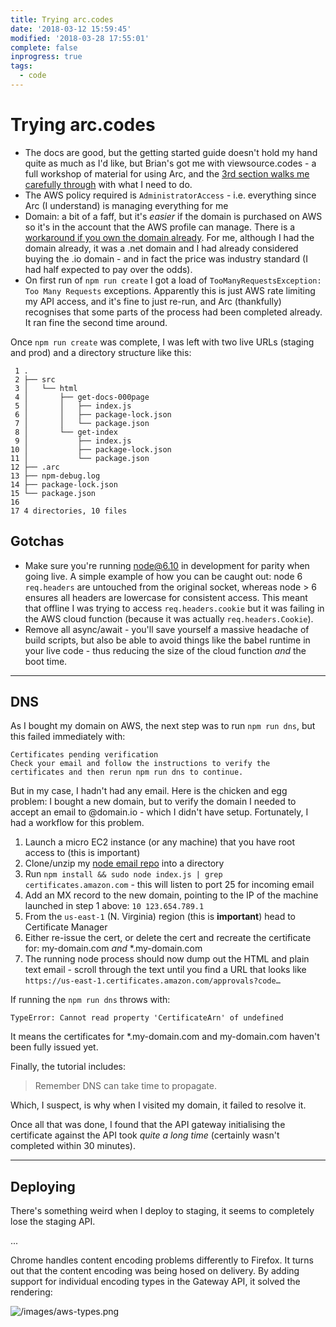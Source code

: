 ```yaml
---
title: Trying arc.codes
date: '2018-03-12 15:59:45'
modified: '2018-03-28 17:55:01'
complete: false
inprogress: true
tags:
  - code
---
```

# Trying arc.codes

- The docs are good, but the getting started guide doesn't hold my hand quite as much as I'd like, but Brian's got me with viewsource.codes - a full workshop of material for using Arc, and the [3rd section walks me carefully through](https://viewsource.codes/02-intro-to-web) with what I need to do.
- The AWS policy required is `AdministratorAccess` - i.e. everything since Arc (I understand) is managing everything for me
- Domain: a bit of a faff, but it's _easier_ if the domain is purchased on AWS so it's in the account that the AWS profile can manage. There is a [workaround if you own the domain already](https://arc.codes/guides/custom-dns). For me, although I had the domain already, it was a .net domain and I had already considered buying the .io domain - and in fact the price was industry standard (I had half expected to pay over the odds).
- On first run of `npm run create` I got a load of `TooManyRequestsException: Too Many Requests` exceptions. Apparently this is just AWS rate limiting my API access, and it's fine to just re-run, and Arc (thankfully) recognises that some parts of the process had been completed already. It ran fine the second time around.

Once `npm run create` was complete, I was left with two live URLs (staging and prod) and a directory structure like this:

```text
 1 .
 2 ├── src
 3 │   └── html
 4 │       ├── get-docs-000page
 5 │       │   ├── index.js
 6 │       │   ├── package-lock.json
 7 │       │   └── package.json
 8 │       └── get-index
 9 │           ├── index.js
10 │           ├── package-lock.json
11 │           └── package.json
12 ├── .arc
13 ├── npm-debug.log
14 ├── package-lock.json
15 └── package.json
16
17 4 directories, 10 files
```

## Gotchas

- Make sure you're running node@6.10 in development for parity when going live. A simple example of how you can be caught out: node 6 `req.headers` are untouched from the original socket, whereas node > 6 ensures all headers are lowercase for consistent access. This meant that offline I was trying to access `req.headers.cookie` but it was failing in the AWS cloud function (because it was actually `req.headers.Cookie`).
- Remove all async/await - you'll save yourself a massive headache of build scripts, but also be able to avoid things like the babel runtime in your live code - thus reducing the size of the cloud function _and_ the boot time.

---

## DNS

As I bought my domain on AWS, the next step was to run `npm run dns`, but this failed immediately with:

```
Certificates pending verification
Check your email and follow the instructions to verify the certificates and then rerun npm run dns to continue.
```

But in my case, I hadn't had any email. Here is the chicken and egg problem: I bought a new domain, but to verify the domain I needed to accept an email to @domain.io - which I didn't have setup. Fortunately, I had a workflow for this problem.

1. Launch a micro EC2 instance (or any machine) that you have root access to (this is important)
2. Clone/unzip my [node email repo](https://github.com/remy/email) into a directory
3. Run `npm install && sudo node index.js | grep certificates.amazon.com` - this will listen to port 25 for incoming email
4. Add an MX record to the new domain, pointing to the IP of the machine launched in step 1 above: `10 123.654.789.1`
5. From the `us-east-1` (N. Virginia) region (this is **important**) head to Certificate Manager
6. Either re-issue the cert, or delete the cert and recreate the certificate for: my-domain.com *and* *.my-domain.com
7. The running node process should now dump out the HTML and plain text email - scroll through the text until you find a URL that looks like `https://us-east-1.certificates.amazon.com/approvals?code…`

If running the `npm run dns` throws with:

```
TypeError: Cannot read property 'CertificateArn' of undefined
```

It means the certificates for *.my-domain.com and my-domain.com haven't been fully issued yet.

Finally, the tutorial includes:

> Remember DNS can take time to propagate.

Which, I suspect, is why when I visited my domain, it failed to resolve it.

Once all that was done, I found that the API gateway initialising the certificate against the API took _quite a long time_ (certainly wasn't completed within 30 minutes).

---

## Deploying

There's something weird when I deploy to staging, it seems to completely lose the staging API.

...

Chrome handles content encoding problems differently to Firefox. It turns out that the content encoding was being hosed on delivery. By adding support for individual encoding types in the Gateway API, it solved the rendering:

![/images/aws-types.png](/images/aws-types.png)

